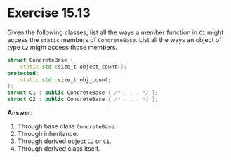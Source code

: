# Exercise 15.13

Given the following classes, list all the ways a member function in `C1` might access the `static` members of `ConcreteBase`. List all the ways an object of type `C2` might access those members.

```cpp
struct ConcreteBase {
    static std::size_t object_count();
protected:
    static std::size_t obj_count;
};
struct C1 : public ConcreteBase { /* . . . */ };
struct C2 : public ConcreteBase { /* . . . */ };
```

**Answer**:

1. Through base class `ConcreteBase`.
2. Through inheritance.
3. Through derived object `C2` or `C1`.
4. Through derived class itself.